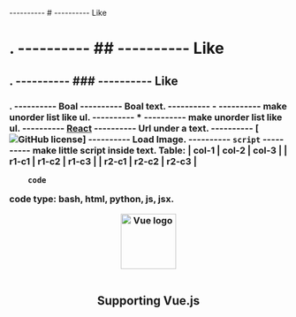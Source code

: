 ---------- # ---------- Like <h1>.
---------- ## ---------- Like <h2>.
---------- ### ---------- Like <h3>.
---------- **Boal** ---------- Boal text.
---------- - ---------- make unorder list like ul.
---------- * ---------- make unorder list like ul.
---------- [React](https://reactjs.org/) ---------- Url under a text.
---------- [![GitHub license](https://img.shields.io/badge/license-MIT-blue.svg)] ---------- Load Image.
---------- `script` ---------- make little script inside text.
Table:
| col-1 | col-2 | col-3 |
| r1-c1 | r1-c2 | r1-c3 |
| r2-c1 | r2-c2 | r2-c3 |

```type
    code
```

code type:
    bash, html, python, js, jsx.


<p align="center">
    <a href="https://vuejs.org" target="_blank" rel="noopener noreferrer">
        <img width="100" src="https://vuejs.org/images/logo.png" alt="Vue logo">
    </a>
</p>

<p align="center">
  <a href="Url">
    <img src="image_src.png" alt="">
  </a>
</p>

<h2 align="center">Supporting Vue.js</h2>
